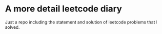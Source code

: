 # A more detail leetcode diary

Just a repo including the statement and solution of leetcode problems that I solved. 
